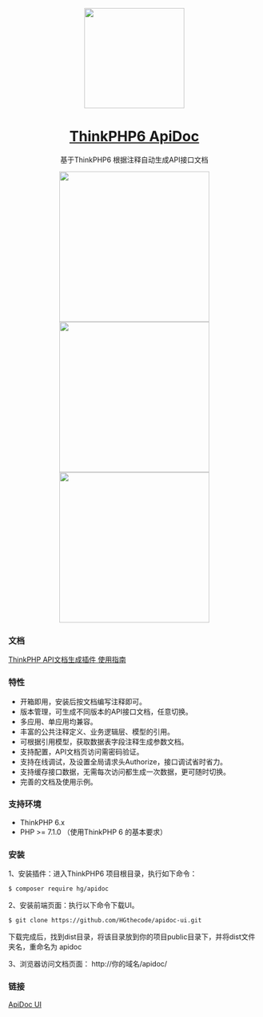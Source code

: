 <p align="center">
  <a href="#">
    <img width="200" src="https://cdn.nlark.com/yuque/0/2020/png/920342/1590716607655-faf3ad2d-e36a-4fcc-9d01-7c76259739c5.png">
  </a>
</p>

<h1 align="center">
  <a href="#" target="_blank">ThinkPHP6 ApiDoc</a>
</h1>

<div align="center">

基于ThinkPHP6 根据注释自动生成API接口文档

</div>

<p align="center">
    <img width="300" src="https://cdn.nlark.com/yuque/0/2020/jpeg/920342/1590718471948-ffe9bea0-cade-4880-a39a-8ae36a647f5d.jpeg">
    <img width="300" src="https://cdn.nlark.com/yuque/0/2020/jpeg/920342/1590718511617-1534b6a7-1261-44a6-804b-65482ed764c9.jpeg">
    <img width="300" src="https://cdn.nlark.com/yuque/0/2020/jpeg/920342/1590718533577-6d744090-fdae-4132-92ed-ac3d930f425b.jpeg">
</p>

### 文档
<a href="https://www.yuque.com/books/share/b549c4c1-b7d2-4cb7-8dee-4fb6c5e542fe?#">ThinkPHP API文档生成插件 使用指南</a>

### 特性

- 开箱即用，安装后按文档编写注释即可。
- 版本管理，可生成不同版本的API接口文档，任意切换。
- 多应用、单应用均兼容。
- 丰富的公共注释定义、业务逻辑层、模型的引用。
- 可根据引用模型，获取数据表字段注释生成参数文档。
- 支持配置，API文档页访问需密码验证。
- 支持在线调试，及设置全局请求头Authorize，接口调试省时省力。
- 支持缓存接口数据，无需每次访问都生成一次数据，更可随时切换。
- 完善的文档及使用示例。

### 支持环境

- ThinkPHP 6.x 
- PHP >= 7.1.0 （使用ThinkPHP 6 的基本要求）

### 安装
1、安装插件：进入ThinkPHP6 项目根目录，执行如下命令：
```bash
$ composer require hg/apidoc
```

2、安装前端页面：执行以下命令下载UI。
```bash
$ git clone https://github.com/HGthecode/apidoc-ui.git
```
下载完成后，找到dist目录，将该目录放到你的项目public目录下，并将dist文件夹名，重命名为 apidoc


3、浏览器访问文档页面：
 http://你的域名/apidoc/

### 链接
 <a href="https://github.com/HGthecode/apidoc-ui" target="_blank">ApiDoc UI </a>




